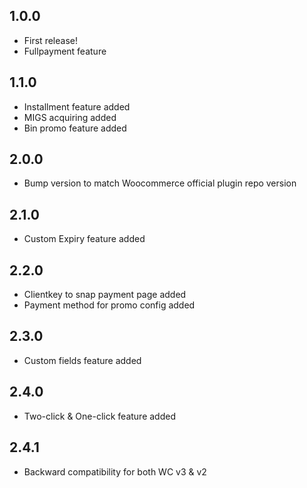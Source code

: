 1.0.0
-----
- First release!
- Fullpayment feature

1.1.0
-----
- Installment feature added
- MIGS acquiring added
- Bin promo feature added

2.0.0
-----
- Bump version to match Woocommerce official plugin repo version

2.1.0
-----
- Custom Expiry feature added

2.2.0
-----
- Clientkey to snap payment page added
- Payment method for promo config added

2.3.0
-----
- Custom fields feature added

2.4.0
-----
- Two-click & One-click feature added

2.4.1
-----
- Backward compatibility for both WC v3 & v2